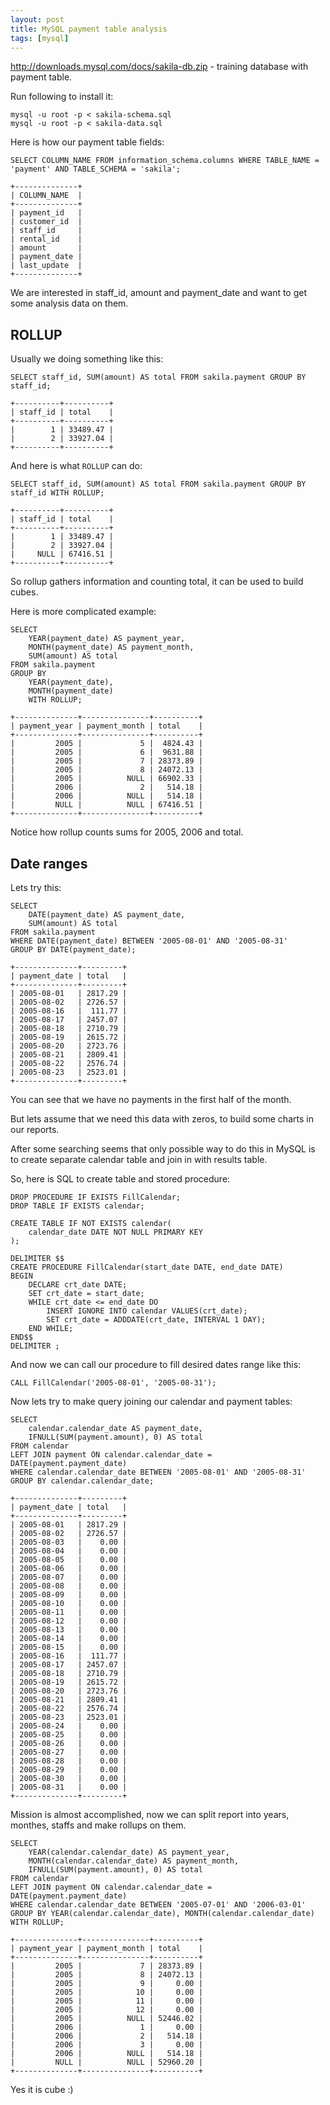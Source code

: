 ```yaml
---
layout: post
title: MySQL payment table analysis
tags: [mysql]
---
```


http://downloads.mysql.com/docs/sakila-db.zip - training database with payment table.

Run following to install it:

	mysql -u root -p < sakila-schema.sql
	mysql -u root -p < sakila-data.sql

Here is how our payment table fields:

	SELECT COLUMN_NAME FROM information_schema.columns WHERE TABLE_NAME = 'payment' AND TABLE_SCHEMA = 'sakila';

	+--------------+
	| COLUMN_NAME  |
	+--------------+
	| payment_id   |
	| customer_id  |
	| staff_id     |
	| rental_id    |
	| amount       |
	| payment_date |
	| last_update  |
	+--------------+

We are interested in staff_id, amount and payment_date and want to get some analysis data on them.

ROLLUP
------

Usually we doing something like this:

	SELECT staff_id, SUM(amount) AS total FROM sakila.payment GROUP BY staff_id;

	+----------+----------+
	| staff_id | total    |
	+----------+----------+
	|        1 | 33489.47 |
	|        2 | 33927.04 |
	+----------+----------+

And here is what `ROLLUP` can do:

	SELECT staff_id, SUM(amount) AS total FROM sakila.payment GROUP BY staff_id WITH ROLLUP;

	+----------+----------+
	| staff_id | total    |
	+----------+----------+
	|        1 | 33489.47 |
	|        2 | 33927.04 |
	|     NULL | 67416.51 |
	+----------+----------+

So rollup gathers information and counting total, it can be used to build cubes.

Here is more complicated example:

	SELECT
		YEAR(payment_date) AS payment_year,
		MONTH(payment_date) AS payment_month,
		SUM(amount) AS total
	FROM sakila.payment
	GROUP BY
		YEAR(payment_date),
		MONTH(payment_date)
		WITH ROLLUP;

	+--------------+---------------+----------+
	| payment_year | payment_month | total    |
	+--------------+---------------+----------+
	|         2005 |             5 |  4824.43 |
	|         2005 |             6 |  9631.88 |
	|         2005 |             7 | 28373.89 |
	|         2005 |             8 | 24072.13 |
	|         2005 |          NULL | 66902.33 |
	|         2006 |             2 |   514.18 |
	|         2006 |          NULL |   514.18 |
	|         NULL |          NULL | 67416.51 |
	+--------------+---------------+----------+

Notice how rollup counts sums for 2005, 2006 and total.

Date ranges
-----------

Lets try this:

	SELECT
		DATE(payment_date) AS payment_date,
		SUM(amount) AS total
	FROM sakila.payment
	WHERE DATE(payment_date) BETWEEN '2005-08-01' AND '2005-08-31'
	GROUP BY DATE(payment_date);

	+--------------+---------+
	| payment_date | total   |
	+--------------+---------+
	| 2005-08-01   | 2817.29 |
	| 2005-08-02   | 2726.57 |
	| 2005-08-16   |  111.77 |
	| 2005-08-17   | 2457.07 |
	| 2005-08-18   | 2710.79 |
	| 2005-08-19   | 2615.72 |
	| 2005-08-20   | 2723.76 |
	| 2005-08-21   | 2809.41 |
	| 2005-08-22   | 2576.74 |
	| 2005-08-23   | 2523.01 |
	+--------------+---------+

You can see that we have no payments in the first half of the month.

But lets assume that we need this data with zeros, to build some charts in our reports.


After some searching seems that only possible way to do this in MySQL is to create separate calendar table and join in with results table.

So, here is SQL to create table and stored procedure:

	DROP PROCEDURE IF EXISTS FillCalendar;
	DROP TABLE IF EXISTS calendar;

	CREATE TABLE IF NOT EXISTS calendar(
		calendar_date DATE NOT NULL PRIMARY KEY
	);

	DELIMITER $$
	CREATE PROCEDURE FillCalendar(start_date DATE, end_date DATE)
	BEGIN
		DECLARE crt_date DATE;
		SET crt_date = start_date;
		WHILE crt_date <= end_date DO
			INSERT IGNORE INTO calendar VALUES(crt_date);
			SET crt_date = ADDDATE(crt_date, INTERVAL 1 DAY);
		END WHILE;
	END$$
	DELIMITER ;

And now we can call our procedure to fill desired dates range like this:

	CALL FillCalendar('2005-08-01', '2005-08-31');

Now lets try to make query joining our calendar and payment tables:

	SELECT
		calendar.calendar_date AS payment_date,
		IFNULL(SUM(payment.amount), 0) AS total
	FROM calendar
	LEFT JOIN payment ON calendar.calendar_date = DATE(payment.payment_date)
	WHERE calendar.calendar_date BETWEEN '2005-08-01' AND '2005-08-31'
	GROUP BY calendar.calendar_date;

	+--------------+---------+
	| payment_date | total   |
	+--------------+---------+
	| 2005-08-01   | 2817.29 |
	| 2005-08-02   | 2726.57 |
	| 2005-08-03   |    0.00 |
	| 2005-08-04   |    0.00 |
	| 2005-08-05   |    0.00 |
	| 2005-08-06   |    0.00 |
	| 2005-08-07   |    0.00 |
	| 2005-08-08   |    0.00 |
	| 2005-08-09   |    0.00 |
	| 2005-08-10   |    0.00 |
	| 2005-08-11   |    0.00 |
	| 2005-08-12   |    0.00 |
	| 2005-08-13   |    0.00 |
	| 2005-08-14   |    0.00 |
	| 2005-08-15   |    0.00 |
	| 2005-08-16   |  111.77 |
	| 2005-08-17   | 2457.07 |
	| 2005-08-18   | 2710.79 |
	| 2005-08-19   | 2615.72 |
	| 2005-08-20   | 2723.76 |
	| 2005-08-21   | 2809.41 |
	| 2005-08-22   | 2576.74 |
	| 2005-08-23   | 2523.01 |
	| 2005-08-24   |    0.00 |
	| 2005-08-25   |    0.00 |
	| 2005-08-26   |    0.00 |
	| 2005-08-27   |    0.00 |
	| 2005-08-28   |    0.00 |
	| 2005-08-29   |    0.00 |
	| 2005-08-30   |    0.00 |
	| 2005-08-31   |    0.00 |
	+--------------+---------+

Mission is almost accomplished, now we can split report into years, monthes, staffs and make rollups on them.

	SELECT
		YEAR(calendar.calendar_date) AS payment_year,
		MONTH(calendar.calendar_date) AS payment_month,
		IFNULL(SUM(payment.amount), 0) AS total
	FROM calendar
	LEFT JOIN payment ON calendar.calendar_date = DATE(payment.payment_date)
	WHERE calendar.calendar_date BETWEEN '2005-07-01' AND '2006-03-01'
	GROUP BY YEAR(calendar.calendar_date), MONTH(calendar.calendar_date) WITH ROLLUP;

	+--------------+---------------+----------+
	| payment_year | payment_month | total    |
	+--------------+---------------+----------+
	|         2005 |             7 | 28373.89 |
	|         2005 |             8 | 24072.13 |
	|         2005 |             9 |     0.00 |
	|         2005 |            10 |     0.00 |
	|         2005 |            11 |     0.00 |
	|         2005 |            12 |     0.00 |
	|         2005 |          NULL | 52446.02 |
	|         2006 |             1 |     0.00 |
	|         2006 |             2 |   514.18 |
	|         2006 |             3 |     0.00 |
	|         2006 |          NULL |   514.18 |
	|         NULL |          NULL | 52960.20 |
	+--------------+---------------+----------+

Yes it is cube :)